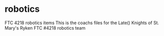 # robotics
FTC 4218 robotics items
  This is the coachs files for the Late() Knights of St. Mary's Ryken FTC #4218 robotics team
  
